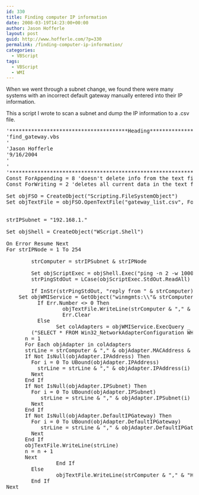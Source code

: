 ```yaml
---
id: 330
title: Finding computer IP information
date: 2008-03-19T14:23:00+00:00
author: Jason Hofferle
layout: post
guid: http://www.hofferle.com/?p=330
permalink: /finding-computer-ip-information/
categories:
  - VBScript
tags:
  - VBScript
  - WMI
---
```

When we went through a subnet change, we found there were many systems with an incorrect default gateway manually entered into their IP information.

This a script I wrote to scan a subnet and dump the IP information to a .csv file.

<pre class="lang:vbs decode:true">&#039;**************************************Heading*********************************
&#039;find_gateway.vbs
&#039;
&#039;Jason Hofferle
&#039;9/16/2004
&#039;
&#039;
&#039;******************************************************************************
Const ForAppending = 8 &#039;doesn&#039;t delete info from the text file, just adds to it
Const ForWriting = 2 &#039;deletes all current data in the text file

Set objFSO = CreateObject("Scripting.FileSystemObject")
Set objTextFile = objFSO.OpenTextFile("gateway_list.csv", ForWriting, True)


strIPSubnet = "192.168.1."

Set objShell = CreateObject("WScript.Shell")

On Error Resume Next
For strIPNode = 1 To 254

        strComputer = strIPSubnet & strIPNode

        Set objScriptExec = objShell.Exec("ping -n 2 -w 1000 " & strComputer)
        strPingStdOut = LCase(objScriptExec.StdOut.ReadAll)

        If InStr(strPingStdOut, "reply from " & strComputer) Then
    Set objWMIService = GetObject("winmgmts:\\"& strComputer & "\root\cimv2")
          If Err.Number &lt;&gt; 0 Then
                  objTextFile.WriteLine(strComputer & "," & Err.Description)
                  Err.Clear
          Else
                Set colAdapters = objWMIService.ExecQuery _
        ("SELECT * FROM Win32_NetworkAdapterConfiguration WHERE IPEnabled = True")
      n = 1
      For Each objAdapter in colAdapters
      strLine = strComputer & "," & objAdapter.MACAddress & "," & objAdapter.DNSHostName
      If Not IsNull(objAdapter.IPAddress) Then
        For i = 0 To UBound(objAdapter.IPAddress)
          strLine = strLine & "," & objAdapter.IPAddress(i)
        Next
      End If
      If Not IsNull(objAdapter.IPSubnet) Then
        For i = 0 To UBound(objAdapter.IPSubnet)
           strLine = strLine & "," & objAdapter.IPSubnet(i)
        Next
      End If
      If Not IsNull(objAdapter.DefaultIPGateway) Then
        For i = 0 To UBound(objAdapter.DefaultIPGateway)
           strLine = strLine & "," & objAdapter.DefaultIPGateway(i)
        Next
      End If
      objTextFile.WriteLine(strLine)
      n = n + 1
      Next
                End If
        Else
                objTextFile.WriteLine(strComputer & "," & "Host unreachable")
        End If
Next
</pre>